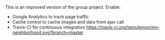 This is an improved version of the group project. Enable:
- Google Analytics to track page traffic
- Cache control to cache images and data from ajax call
- Travis-CI for continuous integration
https://travis-ci.org/tamulemon/my-neighborhood.svg?branch=master
